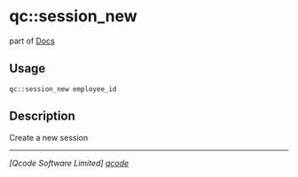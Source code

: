 qc::session_new
===============

part of [Docs](.)

Usage
-----
`qc::session_new employee_id`

Description
-----------
Create a new session

----------------------------------
*[Qcode Software Limited] [qcode]*

[qcode]: http://www.qcode.co.uk "Qcode Software"